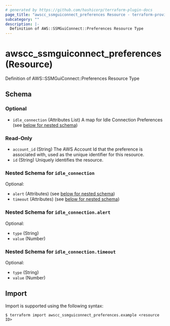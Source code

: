 ```yaml
---
# generated by https://github.com/hashicorp/terraform-plugin-docs
page_title: "awscc_ssmguiconnect_preferences Resource - terraform-provider-awscc"
subcategory: ""
description: |-
  Definition of AWS::SSMGuiConnect::Preferences Resource Type
---
```


# awscc_ssmguiconnect_preferences (Resource)

Definition of AWS::SSMGuiConnect::Preferences Resource Type



<!-- schema generated by tfplugindocs -->
## Schema

### Optional

- `idle_connection` (Attributes List) A map for Idle Connection Preferences (see [below for nested schema](#nestedatt--idle_connection))

### Read-Only

- `account_id` (String) The AWS Account Id that the preference is associated with, used as the unique identifier for this resource.
- `id` (String) Uniquely identifies the resource.

<a id="nestedatt--idle_connection"></a>
### Nested Schema for `idle_connection`

Optional:

- `alert` (Attributes) (see [below for nested schema](#nestedatt--idle_connection--alert))
- `timeout` (Attributes) (see [below for nested schema](#nestedatt--idle_connection--timeout))

<a id="nestedatt--idle_connection--alert"></a>
### Nested Schema for `idle_connection.alert`

Optional:

- `type` (String)
- `value` (Number)


<a id="nestedatt--idle_connection--timeout"></a>
### Nested Schema for `idle_connection.timeout`

Optional:

- `type` (String)
- `value` (Number)

## Import

Import is supported using the following syntax:

```shell
$ terraform import awscc_ssmguiconnect_preferences.example <resource ID>
```

